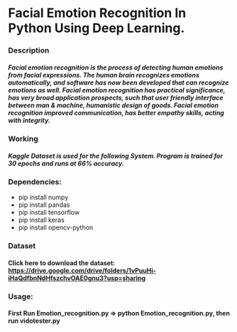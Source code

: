 # Facial Emotion Recognition In Python Using Deep Learning.
### Description
##### Facial emotion recognition is the process of detecting human emotions from facial expressions. The human brain recognizes emotions automatically, and software has now been developed that can recognize emotions as well. Facial emotion recognition has practical significance, has very broad application prospects, such that user friendly interface between man & machine, humanistic design of goods. Facial emotion recognition improved communication, has better empathy skills, acting with integrity.
### Working
##### Kaggle Dataset is used for the following System. Program is trained for 30 epochs and runs at 66% accuracy.
### Dependencies:
* pip install numpy
* pip install pandas
* pip install tensorflow
* pip install keras
* pip install opencv-python
### Dataset
#### Click here to download the dataset: https://drive.google.com/drive/folders/1vPuuHi-iHaQdfbnNdHfszchvOAE0gnu3?usp=sharing
### Usage:
#### First Run Emotion_recognition.py => python Emotion_recognition.py, then run vidotester.py
